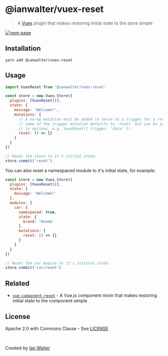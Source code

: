 # @ianwalter/vuex-reset
> A [Vuex][vuexUrl] plugin that makes restoring initial state to the store
> simple

[![npm page][npmImage]][npmUrl]

## Installation

```
yarn add @ianwalter/vuex-reset
```

## Usage

```js
import VuexReset from '@ianwalter/vuex-reset'

const store = new Vuex.Store({
  plugins: [VuexReset()],
  state: {
    message: 'Welcome!',
    mutations: {
      // A no-op mutation must be added to serve as a trigger for a reset. The
      // name of the trigger mutation defaults to 'reset' but can be specified
      // in options, e.g. VuexReset({ trigger: 'data' }).
      reset: () => {}
    }
  }
})

// Reset the store to it's initial state.
store.commit('reset')
```

You can also reset a namespaced module to it's initial state, for example:

```js
const store = new Vuex.Store({
  plugins: [VuexReset()],
  state: {
    message: 'Welcome!'
  },
  modules: {
    car: {
      namespaced: true,
      state: {
        brand: 'Honda'
      },
      mutations: {
        reset: () => {}
      }
    }
  }
})

// Reset the car module to it's initital state.
store.commit('car/reset')
```

## Related

* [`vue-component-reset`][vueComponentResetUrl] - A Vue.js component mixin that
  makes restoring initial state to the component simple

## License

Apache 2.0 with Commons Clause - See [LICENSE][licenseUrl]

&nbsp;

Created by [Ian Walter](https://iankwalter.com)

[npmImage]: https://img.shields.io/npm/v/@ianwalter/vuex-reset.svg
[npmUrl]: https://www.npmjs.com/package/@ianwalter/vuex-reset
[vuexUrl]: https://github.com/vuejs/vuex
[vueComponentResetUrl]: https://github.com/ianwalter/vue-component-reset
[licenseUrl]: https://github.com/ianwalter/vuex-reset/blob/master/LICENSE

